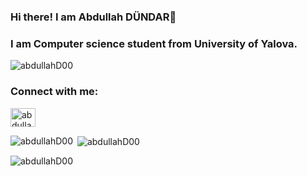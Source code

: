 ### Hi there! I am Abdullah DÜNDAR👋
### I am Computer science student from University of Yalova. 
<p align="left"> <img src="https://komarev.com/ghpvc/?username=abdullahD00&label=Profile%20views&color=0e75b6&style=flat" alt="abdullahD00" /> </p>
<h3 align="left">Connect with me:</h3>
<p align="left">

<a href="https://www.linkedin.com/in/abdullah-d%C3%BCndar-5b827119a/" target="blank"><img align="center" src="https://raw.githubusercontent.com/rahuldkjain/github-profile-readme-generator/master/src/images/icons/Social/linked-in-alt.svg" alt="abdullahD00" height="30" width="40" /></a>
</p>
<p><img align="left" src="https://github-readme-stats.vercel.app/api/top-langs?username=abdullahD00&show_icons=true&locale=en&layout=compact" alt="abdullahD00" /></p>

<p>&nbsp;<img align="center" src="https://github-readme-stats.vercel.app/api?username=abdullahD00&show_icons=true&locale=en" alt="abdullahD00" /></p>

<p><img align="center" src="https://github-readme-streak-stats.herokuapp.com/?user=abdullahD00&" alt="abdullahD00" /></p>
